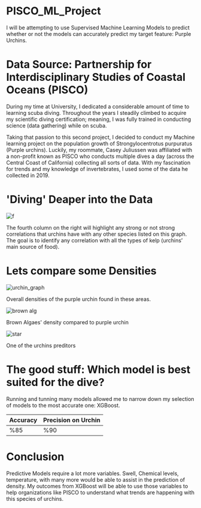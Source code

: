 # PISCO_ML_Project
I will be attempting to use Supervised Machine Learning Models to predict whether or not the models can accurately predict my target feature: Purple Urchins.

# Data Source: Partnership for Interdisciplinary Studies of Coastal Oceans (PISCO)  
During my time at University, I dedicated a considerable amount of time to learning scuba diving. Throughout the years I steadily climbed to acquire my scientific diving certification; meaning, I was fully trained in conducting science (data gathering) while on scuba. 

Taking that passion to this second project, I decided to conduct my Machine learning project on the population growth of Strongylocentrotus purpuratus (Purple urchins). Luckily, my roommate, Casey Juliussen was affiliated with a non-profit known as PISCO who conducts multiple dives a day (across the Central Coast of California) collecting all sorts of data. With my fascination for trends and my knowledge of invertebrates, I used some of the data he collected in 2019. 

# 'Diving' Deaper into the Data

![f](https://user-images.githubusercontent.com/84295634/199641156-31d3cecf-cd58-45e5-8e9a-983d2f4a3313.png)

The fourth column on the right will highlight any strong or not strong correlations that urchins have with any other species listed on this graph. The goal is to identify any correlation with all the types of kelp (urchins’ main source of food). 

# Lets compare some Densities

![urchin_graph](https://user-images.githubusercontent.com/84295634/199642822-5a7ba881-00df-4842-92e5-6e65e220c190.png)

Overall densities of the purple urchin found in these areas.


![brown alg](https://user-images.githubusercontent.com/84295634/199642914-86faae27-534b-4efe-b8cf-854c0ac7adee.png)

Brown Algaes' density compared to purple urchin


![star](https://user-images.githubusercontent.com/84295634/199642989-4c8fa61a-6e25-4a22-97ba-5073ee6e51e8.png)

One of the urchins preditors


# The good stuff: Which model is best suited for the dive?

Running and tunning many models allowed me to narrow down my selection of models to the most accurate one: XGBoost. 

Accuracy | Precision on Urchin
---------|---------------------
%85      |  %90

# Conclusion

Predictive Models require a lot more variables. Swell, Chemical levels, temperature, with many more would be able to assist in the prediction of density. My outcomes from XGBoost will be able to use those variables to help organizations like PISCO to understand what trends are happening with this species of urchins. 
